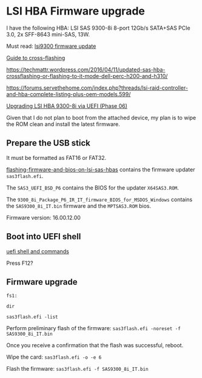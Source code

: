 # LSI HBA Firmware upgrade

I have the following HBA: LSI SAS 9300-8i 8-port 12Gb/s SATA+SAS PCIe 3.0,
2x SFF-8643 mini-SAS, 13W.

Must read:
[lsi9300 firmware update](https://www.truenas.com/community/resources/lsi-9300-xx-firmware-update.145/)

[Guide to cross-flashing](https://www.truenas.com/community/resources/detailed-newcomers-guide-to-crossflashing-lsi-9211-9300-9305-9311-9400-94xx-hba-and-variants.54/)

https://techmattr.wordpress.com/2016/04/11/updated-sas-hba-crossflashing-or-flashing-to-it-mode-dell-perc-h200-and-h310/

https://forums.servethehome.com/index.php?threads/lsi-raid-controller-and-hba-complete-listing-plus-oem-models.599/

[Upgrading LSI HBA 9300-8i via UEFI (Phase 06)](https://www.bussink.ch/?p=1489)

Given that I do not plan to boot from the attached device, my plan is to wipe
the ROM clean and install the latest firmware.

## Prepare the USB stick

It must be formatted as FAT16 or FAT32.

[flashing-firmware-and-bios-on-lsi-sas-hbas](https://www.broadcom.com/support/knowledgebase/1211161501344/flashing-firmware-and-bios-on-lsi-sas-hbas)
contains the firmware updater `sas3flash.efi`.

The `SAS3_UEFI_BSD_P6` contains the BIOS for the updater `X64SAS3.ROM`.

The `9300_8i_Package_P6_IR_IT_firmware_BIOS_for_MSDOS_Windows` contains the
`SAS9300_8i_IT.bin` firmware and the `MPTSAS3.ROM` bios.

Firmware version: 16.00.12.00

## Boot into UEFI shell

[uefi shell and commands](https://linuxhint.com/use-uefi-interactive-shell-and-its-common-commands/)

Press F12?

## Firmware upgrade

`fs1:`

`dir`

`sas3flash.efi -list`

Perform preliminary flash of the firmware:
`sas3flash.efi -noreset -f SAS9300_8i_IT.bin`

Once you receive a confirmation that the flash was successful, reboot.

Wipe the card: `sas3flash.efi -o -e 6`

Flash the firmware: `sas3flash.efi -f SAS9300_8i_IT.bin`
